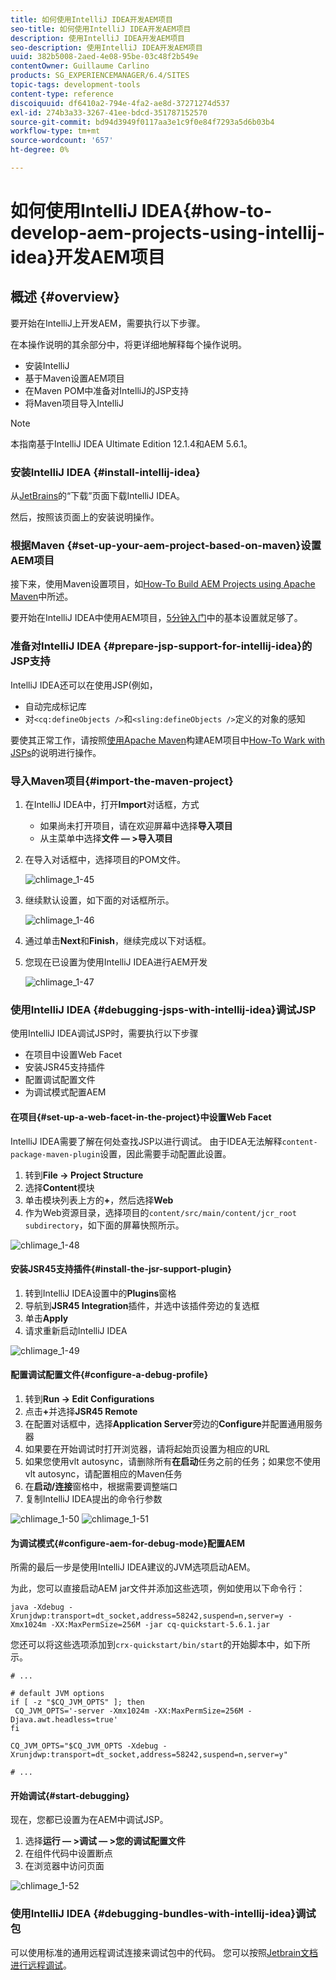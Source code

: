 ```yaml
---
title: 如何使用IntelliJ IDEA开发AEM项目
seo-title: 如何使用IntelliJ IDEA开发AEM项目
description: 使用IntelliJ IDEA开发AEM项目
seo-description: 使用IntelliJ IDEA开发AEM项目
uuid: 382b5008-2aed-4e08-95be-03c48f2b549e
contentOwner: Guillaume Carlino
products: SG_EXPERIENCEMANAGER/6.4/SITES
topic-tags: development-tools
content-type: reference
discoiquuid: df6410a2-794e-4fa2-ae8d-37271274d537
exl-id: 274b3a33-3267-41ee-bdcd-351787152570
source-git-commit: bd94d3949f0117aa3e1c9f0e84f7293a5d6b03b4
workflow-type: tm+mt
source-wordcount: '657'
ht-degree: 0%

---
```


# 如何使用IntelliJ IDEA{#how-to-develop-aem-projects-using-intellij-idea}开发AEM项目

## 概述 {#overview}

要开始在IntelliJ上开发AEM，需要执行以下步骤。

在本操作说明的其余部分中，将更详细地解释每个操作说明。

* 安装IntelliJ
* 基于Maven设置AEM项目
* 在Maven POM中准备对IntelliJ的JSP支持
* 将Maven项目导入IntelliJ

>[!NOTE]
>
>本指南基于IntelliJ IDEA Ultimate Edition 12.1.4和AEM 5.6.1。

### 安装IntelliJ IDEA {#install-intellij-idea}

从[JetBrains](https://www.jetbrains.com/idea/download/index.html)的“下载”页面下载IntelliJ IDEA。

然后，按照该页面上的安装说明操作。

### 根据Maven {#set-up-your-aem-project-based-on-maven}设置AEM项目

接下来，使用Maven设置项目，如[How-To Build AEM Projects using Apache Maven](/help/sites-developing/ht-projects-maven.md)中所述。

要开始在IntelliJ IDEA中使用AEM项目，[5分钟入门](https://maven.apache.org/guides/getting-started/maven-in-five-minutes.html)中的基本设置就足够了。

### 准备对IntelliJ IDEA {#prepare-jsp-support-for-intellij-idea}的JSP支持

IntelliJ IDEA还可以在使用JSP(例如，

* 自动完成标记库
* 对`<cq:defineObjects />`和`<sling:defineObjects />`定义的对象的感知

要使其正常工作，请按照[使用Apache Maven](/help/sites-developing/ht-projects-maven.md)构建AEM项目中[How-To Wark with JSPs](/help/sites-developing/ht-projects-maven.md#how-to-work-with-jsps)的说明进行操作。

### 导入Maven项目{#import-the-maven-project}

1. 在IntelliJ IDEA中，打开&#x200B;**Import**&#x200B;对话框，方式

   * 如果尚未打开项目，请在欢迎屏幕中选择&#x200B;**导入项目**
   * 从主菜单中选择&#x200B;**文件 — >导入项目**

1. 在导入对话框中，选择项目的POM文件。

   ![chlimage_1-45](assets/chlimage_1-45.png)

1. 继续默认设置，如下面的对话框所示。

   ![chlimage_1-46](assets/chlimage_1-46.png)

1. 通过单击&#x200B;**Next**&#x200B;和&#x200B;**Finish**，继续完成以下对话框。
1. 您现在已设置为使用IntelliJ IDEA进行AEM开发

   ![chlimage_1-47](assets/chlimage_1-47.png)

### 使用IntelliJ IDEA {#debugging-jsps-with-intellij-idea}调试JSP

使用IntelliJ IDEA调试JSP时，需要执行以下步骤

* 在项目中设置Web Facet
* 安装JSR45支持插件
* 配置调试配置文件
* 为调试模式配置AEM

#### 在项目{#set-up-a-web-facet-in-the-project}中设置Web Facet

IntelliJ IDEA需要了解在何处查找JSP以进行调试。 由于IDEA无法解释`content-package-maven-plugin`设置，因此需要手动配置此设置。

1. 转到&#x200B;**File -> Project Structure**
1. 选择&#x200B;**Content**&#x200B;模块
1. 单击模块列表上方的&#x200B;**+**，然后选择&#x200B;**Web**
1. 作为Web资源目录，选择项目的`content/src/main/content/jcr_root subdirectory`，如下面的屏幕快照所示。

![chlimage_1-48](assets/chlimage_1-48.png)

#### 安装JSR45支持插件{#install-the-jsr-support-plugin}

1. 转到IntelliJ IDEA设置中的&#x200B;**Plugins**&#x200B;窗格
1. 导航到&#x200B;**JSR45 Integration**&#x200B;插件，并选中该插件旁边的复选框
1. 单击&#x200B;**Apply**
1. 请求重新启动IntelliJ IDEA

![chlimage_1-49](assets/chlimage_1-49.png)

#### 配置调试配置文件{#configure-a-debug-profile}

1. 转到&#x200B;**Run -> Edit Configurations**
1. 点击&#x200B;**+**&#x200B;并选择&#x200B;**JSR45 Remote**
1. 在配置对话框中，选择&#x200B;**Application Server**&#x200B;旁边的&#x200B;**Configure**&#x200B;并配置通用服务器
1. 如果要在开始调试时打开浏览器，请将起始页设置为相应的URL
1. 如果您使用vlt autosync，请删除所有&#x200B;**在启动**&#x200B;任务之前的任务；如果您不使用vlt autosync，请配置相应的Maven任务
1. 在&#x200B;**启动/连接**&#x200B;窗格中，根据需要调整端口
1. 复制IntelliJ IDEA提出的命令行参数

![chlimage_1-50](assets/chlimage_1-50.png) ![chlimage_1-51](assets/chlimage_1-51.png)

#### 为调试模式{#configure-aem-for-debug-mode}配置AEM

所需的最后一步是使用IntelliJ IDEA建议的JVM选项启动AEM。

为此，您可以直接启动AEM jar文件并添加这些选项，例如使用以下命令行：

`java -Xdebug -Xrunjdwp:transport=dt_socket,address=58242,suspend=n,server=y -Xmx1024m -XX:MaxPermSize=256M -jar cq-quickstart-5.6.1.jar`

您还可以将这些选项添加到`crx-quickstart/bin/start`的开始脚本中，如下所示。

```shell
# ...

# default JVM options
if [ -z "$CQ_JVM_OPTS" ]; then
 CQ_JVM_OPTS='-server -Xmx1024m -XX:MaxPermSize=256M -Djava.awt.headless=true'
fi

CQ_JVM_OPTS="$CQ_JVM_OPTS -Xdebug -Xrunjdwp:transport=dt_socket,address=58242,suspend=n,server=y"

# ...
```

#### 开始调试{#start-debugging}

现在，您都已设置为在AEM中调试JSP。

1. 选择&#x200B;**运行 — >调试 — >您的调试配置文件**
1. 在组件代码中设置断点
1. 在浏览器中访问页面

![chlimage_1-52](assets/chlimage_1-52.png)

### 使用IntelliJ IDEA {#debugging-bundles-with-intellij-idea}调试包

可以使用标准的通用远程调试连接来调试包中的代码。 您可以按照[Jetbrain文档进行远程调试](https://www.jetbrains.com/idea/webhelp/run-debug-configuration-remote.html)。
